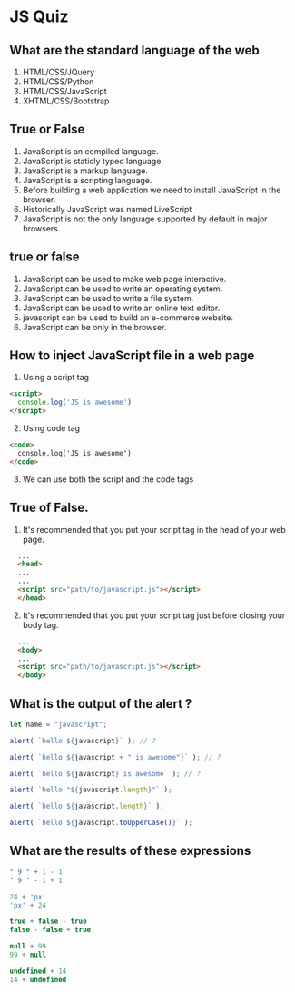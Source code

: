 # JS Quiz

## What are the standard language of the web

1. HTML/CSS/JQuery
2. HTML/CSS/Python
3. HTML/CSS/JavaScript
3. XHTML/CSS/Bootstrap

## True or False

1. JavaScript is an compiled language.
2. JavaScript is staticly typed language.
3. JavaScript is a markup language.
4. JavaScript is a scripting language.
5. Before building a web application we need to install JavaScript in the browser.
6. Historically JavaScript was named LiveScript
7. JavaScript is not the only language supported by default in major browsers.

## true or false

1. JavaScript can be used to make web page interactive.
2. JavaScript can be used to write an operating system.
3. JavaScript can be used to write a file system.
4. JavaScript can be used to write an online text editor.
5. javascript can be used to build an e-commerce website.
6. JavaScript can be only in the browser.

## How to inject JavaScript file in a web page

1. Using a script tag

```html
<script>
  console.log('JS is awesome')
</script>
```

2. Using code tag
```html
<code>
  console.log('JS is awesome')
</code>
```

3. We can use both the script and the code tags

## True of False.

1. It's recommended that you put your script tag in the head of your web page.

```html
  ...
  <head>
  ...
  ...
  <script src="path/to/javascript.js"></script>
  </head>
```

2. It's recommended that you put your script tag just before closing your body tag.

```html
  ...
  <body>
  ...
  <script src="path/to/javascript.js"></script>
  </body>
```

## What is the output of the alert ?

```javascript
let name = "javascript";

alert( `hello ${javascript}` ); // ?

alert( `hello ${javascript + " is awesome"}` ); // ?

alert( `hello ${javascript} is awesome` ); // ?

alert( `hello "${javascript.length}"` );

alert( `hello ${javascript.length}` );

alert( `hello ${javascript.toUpperCase()}` );
```

## What are the results of these expressions

```javascript
" 9 " + 1 - 1
" 9 " - 1 + 1

24 + 'px'
'px' + 24

true + false - true
false - false + true

null + 99
99 + null

undefined + 14
14 + undefined
```
